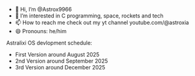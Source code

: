 - 👋 Hi, I’m @Astrox9966
- 👀 I’m interested in C programming, space, rockets and tech
- 📫 How to reach me check out my yt channel youtube.com/@astroxia
- 😄 Pronouns: he/him

Astralixi OS devlopment schedule:
- First Version around August 2025
- 2nd Version around September 2025
- 3rd Version around December 2025
